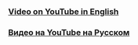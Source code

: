 ### [Video on YouTube in English]([https://youtu.be/UA7j28Ht5u4](https://youtu.be/C4vh3-LM5YA))

### [Видео на YouTube на Русском](https://youtu.be/UA7j28Ht5u4)


